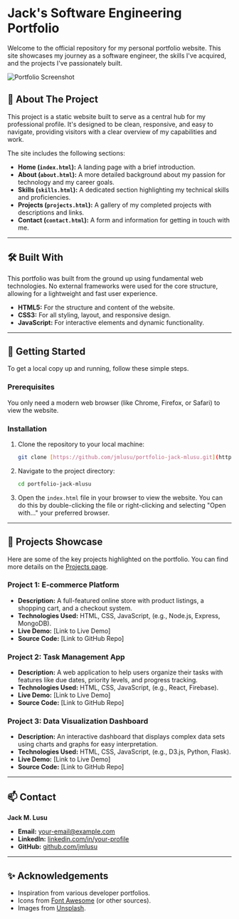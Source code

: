 # Jack's Software Engineering Portfolio

Welcome to the official repository for my personal portfolio website. This site showcases my journey as a software engineer, the skills I've acquired, and the projects I've passionately built.

![Portfolio Screenshot](https://placehold.co/800x400/2d3748/ffffff?text=Your+Portfolio+Screenshot+Here)

## 🚀 About The Project

This project is a static website built to serve as a central hub for my professional profile. It's designed to be clean, responsive, and easy to navigate, providing visitors with a clear overview of my capabilities and work.

The site includes the following sections:
* **Home (`index.html`):** A landing page with a brief introduction.
* **About (`about.html`):** A more detailed background about my passion for technology and my career goals.
* **Skills (`skills.html`):** A dedicated section highlighting my technical skills and proficiencies.
* **Projects (`projects.html`):** A gallery of my completed projects with descriptions and links.
* **Contact (`contact.html`):** A form and information for getting in touch with me.

---

## 🛠️ Built With

This portfolio was built from the ground up using fundamental web technologies. No external frameworks were used for the core structure, allowing for a lightweight and fast user experience.

* **HTML5:** For the structure and content of the website.
* **CSS3:** For all styling, layout, and responsive design.
* **JavaScript:** For interactive elements and dynamic functionality.

---

## 🔧 Getting Started

To get a local copy up and running, follow these simple steps.

### Prerequisites

You only need a modern web browser (like Chrome, Firefox, or Safari) to view the website.

### Installation

1.  Clone the repository to your local machine:
    ```sh
    git clone [https://github.com/jmlusu/portfolio-jack-mlusu.git](https://github.com/jmlusu/portfolio-jack-mlusu.git)
    ```
2.  Navigate to the project directory:
    ```sh
    cd portfolio-jack-mlusu
    ```
3.  Open the `index.html` file in your browser to view the website. You can do this by double-clicking the file or right-clicking and selecting "Open with..." your preferred browser.

---

## 📂 Projects Showcase

Here are some of the key projects highlighted on the portfolio. You can find more details on the [Projects page](projects.html).

### Project 1: E-commerce Platform
* **Description:** A full-featured online store with product listings, a shopping cart, and a checkout system.
* **Technologies Used:** HTML, CSS, JavaScript, (e.g., Node.js, Express, MongoDB).
* **Live Demo:** [Link to Live Demo]
* **Source Code:** [Link to GitHub Repo]

### Project 2: Task Management App
* **Description:** A web application to help users organize their tasks with features like due dates, priority levels, and progress tracking.
* **Technologies Used:** HTML, CSS, JavaScript, (e.g., React, Firebase).
* **Live Demo:** [Link to Live Demo]
* **Source Code:** [Link to GitHub Repo]

### Project 3: Data Visualization Dashboard
* **Description:** An interactive dashboard that displays complex data sets using charts and graphs for easy interpretation.
* **Technologies Used:** HTML, CSS, JavaScript, (e.g., D3.js, Python, Flask).
* **Live Demo:** [Link to Live Demo]
* **Source Code:** [Link to GitHub Repo]

---

## 📫 Contact

**Jack M. Lusu**

* **Email:** [your-email@example.com](mailto:your-email@example.com)
* **LinkedIn:** [linkedin.com/in/your-profile](https://linkedin.com/in/your-profile)
* **GitHub:** [github.com/jmlusu](https://github.com/jmlusu)

---

## ✨ Acknowledgements

* Inspiration from various developer portfolios.
* Icons from [Font Awesome](https://fontawesome.com/) (or other sources).
* Images from [Unsplash](https://unsplash.com/).

